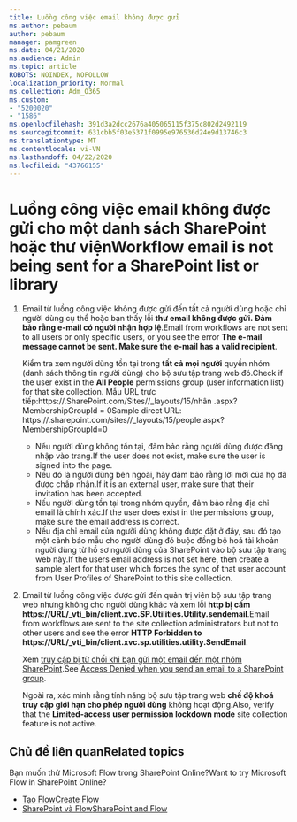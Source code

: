 ```yaml
---
title: Luồng công việc email không được gửi
ms.author: pebaum
author: pebaum
manager: pamgreen
ms.date: 04/21/2020
ms.audience: Admin
ms.topic: article
ROBOTS: NOINDEX, NOFOLLOW
localization_priority: Normal
ms.collection: Adm_O365
ms.custom:
- "5200020"
- "1586"
ms.openlocfilehash: 391d3a2dcc2676a405065115f375c802d2492119
ms.sourcegitcommit: 631cbb5f03e5371f0995e976536d24e9d13746c3
ms.translationtype: MT
ms.contentlocale: vi-VN
ms.lasthandoff: 04/22/2020
ms.locfileid: "43766155"
---
```

# <a name="workflow-email-is-not-being-sent-for-a-sharepoint-list-or-library"></a><span data-ttu-id="ddaa9-102">Luồng công việc email không được gửi cho một danh sách SharePoint hoặc thư viện</span><span class="sxs-lookup"><span data-stu-id="ddaa9-102">Workflow email is not being sent for a SharePoint list or library</span></span>

1. <span data-ttu-id="ddaa9-103">Email từ luồng công việc không được gửi đến tất cả người dùng hoặc chỉ người dùng cụ thể hoặc bạn thấy lỗi **thư email không được gửi. Đảm bảo rằng e-mail có người nhận hợp lệ**.</span><span class="sxs-lookup"><span data-stu-id="ddaa9-103">Email from workflows are not sent to all users or only specific users, or you see the error **The e-mail message cannot be sent. Make sure the e-mail has a valid recipient**.</span></span>

    <span data-ttu-id="ddaa9-104">Kiểm tra xem người dùng tồn tại trong **tất cả mọi người** quyền nhóm (danh sách thông tin người dùng) cho bộ sưu tập trang web đó.</span><span class="sxs-lookup"><span data-stu-id="ddaa9-104">Check if the user exist in the **All People** permissions group (user information list) for that site collection.</span></span>  <span data-ttu-id="ddaa9-105">Mẫu URL trực tiếp:<tenant>https://.<sitename>SharePoint.com/Sites//_layouts/15/nhân .aspx? MembershipGroupId = 0</span><span class="sxs-lookup"><span data-stu-id="ddaa9-105">Sample direct URL: https://<tenant>.sharepoint.com/sites/<sitename>/_layouts/15/people.aspx?MembershipGroupId=0</span></span>

    - <span data-ttu-id="ddaa9-106">Nếu người dùng không tồn tại, đảm bảo rằng người dùng được đăng nhập vào trang.</span><span class="sxs-lookup"><span data-stu-id="ddaa9-106">If the user does not exist, make sure the user is signed into the page.</span></span> 
    - <span data-ttu-id="ddaa9-107">Nếu đó là người dùng bên ngoài, hãy đảm bảo rằng lời mời của họ đã được chấp nhận.</span><span class="sxs-lookup"><span data-stu-id="ddaa9-107">If it is an external user, make sure that their invitation has been accepted.</span></span>
    - <span data-ttu-id="ddaa9-108">Nếu người dùng tồn tại trong nhóm quyền, đảm bảo rằng địa chỉ email là chính xác.</span><span class="sxs-lookup"><span data-stu-id="ddaa9-108">If the user does exist in the permissions group, make sure the email address is correct.</span></span>
    - <span data-ttu-id="ddaa9-109">Nếu địa chỉ email của người dùng không được đặt ở đây, sau đó tạo một cảnh báo mẫu cho người dùng đó buộc đồng bộ hoá tài khoản người dùng từ hồ sơ người dùng của SharePoint vào bộ sưu tập trang web này.</span><span class="sxs-lookup"><span data-stu-id="ddaa9-109">If the users email address is not set here, then create a sample alert for that user which forces the sync of that user account from User Profiles of SharePoint to this site collection.</span></span>
 
2. <span data-ttu-id="ddaa9-110">Email từ luồng công việc được gửi đến quản trị viên bộ sưu tập trang web nhưng không cho người dùng khác và xem lỗi **http bị cấm <span>https:</span>//URL/_vti_bin/client.xvc.SP.Utilities.Utility.sendemail**.</span><span class="sxs-lookup"><span data-stu-id="ddaa9-110">Email from workflows are sent to the site collection administrators but not to other users and see the error **HTTP Forbidden to <span>https:</span>//URL/_vti_bin/client.xvc.sp.utilities.utility.SendEmail**.</span></span>
 

    <span data-ttu-id="ddaa9-111">Xem [truy cập bị từ chối khi bạn gửi một email đến một nhóm SharePoint](https://docs.microsoft.com/sharepoint/support/sharing-and-permissions/access-denied-when-send-an-email-to-groups).</span><span class="sxs-lookup"><span data-stu-id="ddaa9-111">See [Access Denied when you send an email to a SharePoint group](https://docs.microsoft.com/sharepoint/support/sharing-and-permissions/access-denied-when-send-an-email-to-groups).</span></span>

    <span data-ttu-id="ddaa9-112">Ngoài ra, xác minh rằng tính năng bộ sưu tập trang web **chế độ khoá truy cập giới hạn cho phép người dùng** không hoạt động.</span><span class="sxs-lookup"><span data-stu-id="ddaa9-112">Also, verify that the **Limited-access user permission lockdown mode** site collection feature is not active.</span></span>


## <a name="related-topics"></a><span data-ttu-id="ddaa9-113">Chủ đề liên quan</span><span class="sxs-lookup"><span data-stu-id="ddaa9-113">Related topics</span></span>
<span data-ttu-id="ddaa9-114">Bạn muốn thử Microsoft Flow trong SharePoint Online?</span><span class="sxs-lookup"><span data-stu-id="ddaa9-114">Want to try Microsoft Flow in SharePoint Online?</span></span>
- [<span data-ttu-id="ddaa9-115">Tạo Flow</span><span class="sxs-lookup"><span data-stu-id="ddaa9-115">Create Flow</span></span>](https://support.office.com/article/Create-a-flow-for-a-list-or-library-in-SharePoint-Online-or-OneDrive-for-Business-a9c3e03b-0654-46af-a254-20252e580d01) 
- [<span data-ttu-id="ddaa9-116">SharePoint và Flow</span><span class="sxs-lookup"><span data-stu-id="ddaa9-116">SharePoint and Flow</span></span>](https://flow.microsoft.com/blog/sharepoint-and-flow/) 


